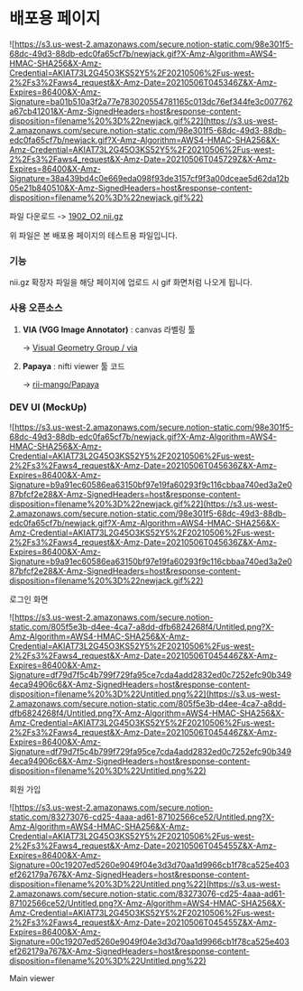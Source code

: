 # 배포용 페이지

![https://s3.us-west-2.amazonaws.com/secure.notion-static.com/98e301f5-68dc-49d3-88db-edc0fa65cf7b/newjack.gif?X-Amz-Algorithm=AWS4-HMAC-SHA256&X-Amz-Credential=AKIAT73L2G45O3KS52Y5%2F20210506%2Fus-west-2%2Fs3%2Faws4_request&X-Amz-Date=20210506T045346Z&X-Amz-Expires=86400&X-Amz-Signature=ba01b510a3f2a77e783020554781165c013dc76ef344fe3c007762a67cb41201&X-Amz-SignedHeaders=host&response-content-disposition=filename%20%3D%22newjack.gif%22](https://s3.us-west-2.amazonaws.com/secure.notion-static.com/98e301f5-68dc-49d3-88db-edc0fa65cf7b/newjack.gif?X-Amz-Algorithm=AWS4-HMAC-SHA256&X-Amz-Credential=AKIAT73L2G45O3KS52Y5%2F20210506%2Fus-west-2%2Fs3%2Faws4_request&X-Amz-Date=20210506T045729Z&X-Amz-Expires=86400&X-Amz-Signature=38a439bd4c0e669eda098f93de3157cf9f3a00dceae5d62da12b05e21b840510&X-Amz-SignedHeaders=host&response-content-disposition=filename%20%3D%22newjack.gif%22)

파일 다운로드 -> [1902_O2.nii.gz](https://s3-us-west-2.amazonaws.com/secure.notion-static.com/4171af7f-98f0-4fe7-a30f-e6dcb2dcfb77/1902_O2.nii.gz)

위 파일은 본 배포용 페이지의 테스트용 파일입니다.

### 기능

nii.gz 확장자 파일을 해당 페이지에 업로드 시 gif 화면처럼 나오게 됩니다.

### 사용 오픈소스

1. **VIA (VGG Image Annotator)** : canvas 라벨링 툴

    -> [Visual Geometry Group / via](https://gitlab.com/vgg/via)

2. **Papaya** : nifti viewer 툴 코드

    -> [rii-mango/Papaya](https://github.com/rii-mango/Papaya)

### DEV UI (MockUp)

![https://s3.us-west-2.amazonaws.com/secure.notion-static.com/98e301f5-68dc-49d3-88db-edc0fa65cf7b/newjack.gif?X-Amz-Algorithm=AWS4-HMAC-SHA256&X-Amz-Credential=AKIAT73L2G45O3KS52Y5%2F20210506%2Fus-west-2%2Fs3%2Faws4_request&X-Amz-Date=20210506T045636Z&X-Amz-Expires=86400&X-Amz-Signature=b9a91ec60586ea63150bf97e19fa60293f9c116cbbaa740ed3a2e087bfcf2e28&X-Amz-SignedHeaders=host&response-content-disposition=filename%20%3D%22newjack.gif%22](https://s3.us-west-2.amazonaws.com/secure.notion-static.com/98e301f5-68dc-49d3-88db-edc0fa65cf7b/newjack.gif?X-Amz-Algorithm=AWS4-HMAC-SHA256&X-Amz-Credential=AKIAT73L2G45O3KS52Y5%2F20210506%2Fus-west-2%2Fs3%2Faws4_request&X-Amz-Date=20210506T045636Z&X-Amz-Expires=86400&X-Amz-Signature=b9a91ec60586ea63150bf97e19fa60293f9c116cbbaa740ed3a2e087bfcf2e28&X-Amz-SignedHeaders=host&response-content-disposition=filename%20%3D%22newjack.gif%22)

로그인 화면

![https://s3.us-west-2.amazonaws.com/secure.notion-static.com/805f5e3b-d4ee-4ca7-a8dd-dfb6824268f4/Untitled.png?X-Amz-Algorithm=AWS4-HMAC-SHA256&X-Amz-Credential=AKIAT73L2G45O3KS52Y5%2F20210506%2Fus-west-2%2Fs3%2Faws4_request&X-Amz-Date=20210506T045446Z&X-Amz-Expires=86400&X-Amz-Signature=df79d7f5c4b799f729fa95ce7cda4add2832ed0c7252efc90b3494eca94906c6&X-Amz-SignedHeaders=host&response-content-disposition=filename%20%3D%22Untitled.png%22](https://s3.us-west-2.amazonaws.com/secure.notion-static.com/805f5e3b-d4ee-4ca7-a8dd-dfb6824268f4/Untitled.png?X-Amz-Algorithm=AWS4-HMAC-SHA256&X-Amz-Credential=AKIAT73L2G45O3KS52Y5%2F20210506%2Fus-west-2%2Fs3%2Faws4_request&X-Amz-Date=20210506T045446Z&X-Amz-Expires=86400&X-Amz-Signature=df79d7f5c4b799f729fa95ce7cda4add2832ed0c7252efc90b3494eca94906c6&X-Amz-SignedHeaders=host&response-content-disposition=filename%20%3D%22Untitled.png%22)

회원 가입

![https://s3.us-west-2.amazonaws.com/secure.notion-static.com/83273076-cd25-4aaa-ad61-87102566ce52/Untitled.png?X-Amz-Algorithm=AWS4-HMAC-SHA256&X-Amz-Credential=AKIAT73L2G45O3KS52Y5%2F20210506%2Fus-west-2%2Fs3%2Faws4_request&X-Amz-Date=20210506T045455Z&X-Amz-Expires=86400&X-Amz-Signature=00c19207ed5260e9049f04e3d3d70aa1d9966cb1f78ca525e403ef262179a767&X-Amz-SignedHeaders=host&response-content-disposition=filename%20%3D%22Untitled.png%22](https://s3.us-west-2.amazonaws.com/secure.notion-static.com/83273076-cd25-4aaa-ad61-87102566ce52/Untitled.png?X-Amz-Algorithm=AWS4-HMAC-SHA256&X-Amz-Credential=AKIAT73L2G45O3KS52Y5%2F20210506%2Fus-west-2%2Fs3%2Faws4_request&X-Amz-Date=20210506T045455Z&X-Amz-Expires=86400&X-Amz-Signature=00c19207ed5260e9049f04e3d3d70aa1d9966cb1f78ca525e403ef262179a767&X-Amz-SignedHeaders=host&response-content-disposition=filename%20%3D%22Untitled.png%22)

Main viewer